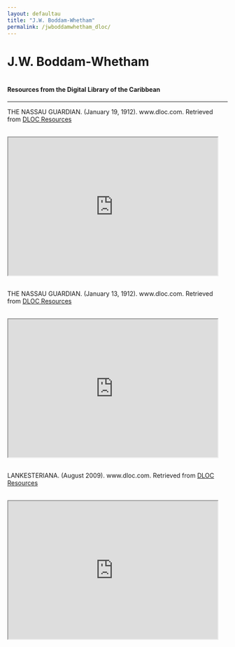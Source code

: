 ```yaml
---
layout: defaultau
title: "J.W. Boddam-Whetham"
permalink: /jwboddamwhetham_dloc/
---
```

<!-- partial:index.partial.html -->
<div class="content">
    <h1>J.W. Boddam-Whetham</h1>
    <div class="quote">
        <div><img src="" class="logo"></div>
    </div>
    <body>
    <h4>Resources from the Digital Library of the Caribbean</h4><hr>
    <div class="container-mt-5">
      <div class="row">
            <div class="col-md-6">
                <p>THE NASSAU GUARDIAN. (January 19, 1912). www.dloc.com. Retrieved from <a href="https://www.dloc.com/AA00076890/06006/images" target="_blank">DLOC Resources</a></p><br>
                <iframe width="95%" height="315" src="https://www.dloc.com/AA00076890/06006/images"></iframe>
                <br>
                <br>
        </div>
      <div class="col-md-6">
            <p>THE NASSAU GUARDIAN. (January 13, 1912). www.dloc.com. Retrieved from <a href="https://www.dloc.com/AA00076890/05587/images" target="_blank">DLOC Resources</a></p><br>
            <iframe width="95%" height="315" src="https://www.dloc.com/AA00076890/05587/images"></iframe>
            <br>
            <br>
        </div>
        </div>
    <div class="container-mt-5">
      <div class="row">
            <div class="col-md-6">
                <p>LANKESTERIANA. (August 2009). www.dloc.com. Retrieved from <a href="https://www.dloc.com/UF00098723/00023/images" target="_blank">DLOC Resources</a></p><br>
                <iframe width="95%" height="315" src="https://www.dloc.com/UF00098723/00023/images"></iframe>
                <br>
                <br>
        </div>
    </body> 
          </div>
  <!-- partial -->
<script src='https://cdnjs.cloudflare.com/ajax/libs/jquery/3.1.1/jquery.min.js'></script><script  src="{{ site.baseurl }}/assets/js/authorscript.js"></script>
